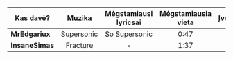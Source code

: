 | Kas davė?       |   Muzika   | Mėgstamiausi lyricsai | Mėgstamiausia vieta | Įvertinimas |
| --------------- |:----------:|:---------------------:|:-------------------:|:-----------:|
| **MrEdgariux**  | Supersonic | So Supersonic                     | 0:47                | 7,5            |
| **InsaneSimas** | Fracture   | -                      | 1:37                    | 6            |



